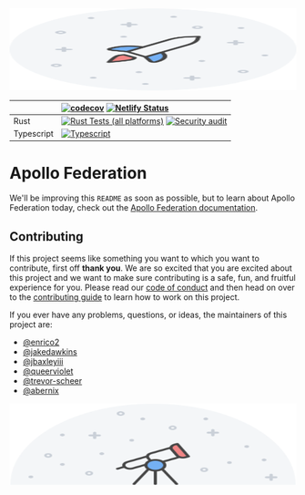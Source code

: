 <img src="https://raw.githubusercontent.com/apollographql/space-kit/main/src/illustrations/svgs/rocket1.svg" width="100%" height="144">

| | [![codecov](https://codecov.io/gh/apollographql/federation/branch/main/graph/badge.svg)](https://codecov.io/gh/apollographql/federation) [![Netlify Status](https://api.netlify.com/api/v1/badges/3a012f93-2d02-41f7-bb2b-848cf005b831/deploy-status)](https://app.netlify.com/sites/apollo-federation-docs/deploys) |
| --- | :-- |
| Rust | [![Rust Tests (all platforms)](https://github.com/apollographql/federation/workflows/Rust%20Tests%20%28all%20platforms%29/badge.svg)](https://github.com/apollographql/federation/actions?query=branch%3Amain+workflow%3A%22Rust+Tests+%28all+platforms%29%22) [![Security audit](https://github.com/apollographql/federation/workflows/Security%20audit/badge.svg)](https://github.com/apollographql/federation/actions?query=workflow%3A%22Security+audit%22) |
| Typescript | [![Typescript](https://circleci.com/gh/apollographql/federation/tree/main.svg?style=shield)](https://circleci.com/gh/apollographql/federation/tree/main) |



# Apollo Federation

We'll be improving this `README` as soon as possible, but to learn about Apollo Federation today, check out the [Apollo Federation documentation](https://www.apollographql.com/docs/apollo-server/federation/introduction/).

## Contributing

If this project seems like something you want to which you want to contribute, first off **thank you**. We are so excited that you are excited about this project and we want to make sure contributing is a safe, fun, and fruitful experience for you. Please read our [code of conduct](https://www.apollographql.com/docs/community/code-of-conduct/) and then head on over to the [contributing guide](./CONTRIBUTING.md) to learn how to work on this project.

If you ever have any problems, questions, or ideas, the maintainers of this project are:

- [@enrico2](https://github.com/enrico2)
- [@jakedawkins](https://github.com/jakedawkins)
- [@jbaxleyiii](https://github.com/jbaxleyiii)
- [@queerviolet](https://github.com/queerviolet)
- [@trevor-scheer](https://github.com/trevor-scheer)
- [@abernix](https://github.com/abernix)

<img src="https://raw.githubusercontent.com/apollographql/space-kit/main/src/illustrations/svgs/telescope.svg" width="100%" height="144">
